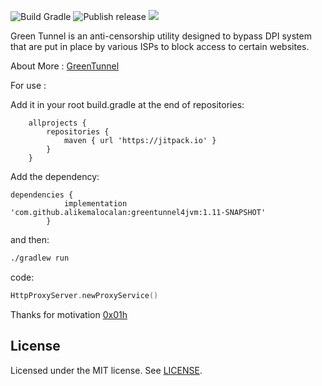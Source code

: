 ![Build Gradle](https://github.com/alikemalocalan/greentunnel4jvm/workflows/Build%20Gradle/badge.svg?branch=master)
![Publish release](https://github.com/alikemalocalan/greentunnel4jvm/workflows/Publish%20release/badge.svg?branch=master&event=release)
[![](https://jitpack.io/v/alikemalocalan/greentunnel4jvm.svg)](https://jitpack.io/#alikemalocalan/greentunnel4jvm)


Green Tunnel is an anti-censorship utility designed to bypass DPI system that are put in place by various ISPs to block access to certain websites.


About More : [GreenTunnel](https://github.com/SadeghHayeri/GreenTunnel)

For use :

Add it in your root build.gradle at the end of repositories:


```
	allprojects {
		repositories {
			maven { url 'https://jitpack.io' }
		}
	}
```

Add the dependency:


```
dependencies {
	        implementation 'com.github.alikemalocalan:greentunnel4jvm:1.11-SNAPSHOT'
        }
```


and then:

```bash
./gradlew run
```

code:

```kotlin
HttpProxyServer.newProxyService()

```


Thanks for motivation [0x01h](https://github.com/0x01h) 


## License
Licensed under the MIT license. See [LICENSE](https://github.com/alikemalocalan/green-tunnel-scala/blob/master/LICENSE "LICENSE").

